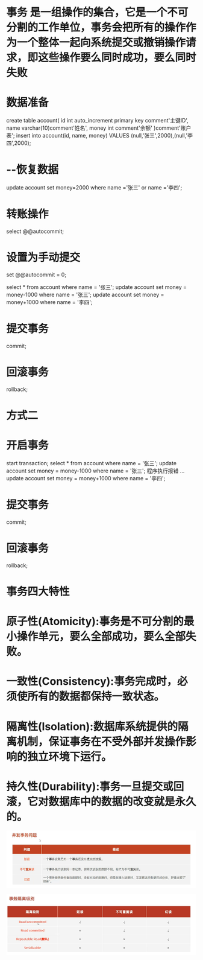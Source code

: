 # 事务 是一组操作的集合，它是一个不可分割的工作单位，事务会把所有的操作作为一个整体一起向系统提交或撤销操作请求，即这些操作要么同时成功，要么同时失败
# 数据准备
create table account(
id int auto_increment primary key comment'主键ID',
name varchar(10)comment'姓名',
money int comment'余额'
)comment'账户表';
insert into account(id, name, money) VALUES (null,'张三',2000),(null,'李四',2000);
# --恢复数据
update account set money=2000 where name ='张三' or name ='李四';

# 转账操作

select @@autocommit;
# 设置为手动提交
set @@autocommit = 0;

select * from account where name = '张三';
update account set money = money-1000 where  name = '张三';
update account set money = money+1000 where  name = '李四';

# 提交事务

commit;

# 回滚事务
rollback;

# 方式二
# 开启事务
start transaction;
select * from account where name = '张三';
update account set money = money-1000 where  name = '张三';
程序执行报错 ...
update account set money = money+1000 where  name = '李四';
# 提交事务
commit;
# 回滚事务
rollback;
# 事务四大特性
# 原子性(Atomicity):事务是不可分割的最小操作单元，要么全部成功，要么全部失败。
# 一致性(Consistency):事务完成时，必须使所有的数据都保持一致状态。
# 隔离性(lsolation):数据库系统提供的隔离机制，保证事务在不受外部并发操作影响的独立环境下运行。
# 持久性(Durability):事务一旦提交或回滚，它对数据库中的数据的改变就是永久的。
![alt text](b790ca45-fb90-462a-8524-2fa2197f01cd.png)

![alt text](80f4ed37-e776-4a71-9a80-de9bd5678714.png)